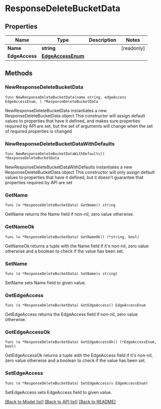 # ResponseDeleteBucketData

## Properties

Name | Type | Description | Notes
------------ | ------------- | ------------- | -------------
**Name** | **string** |  | [readonly] 
**EdgeAccess** | [**EdgeAccessEnum**](EdgeAccessEnum.md) |  | 

## Methods

### NewResponseDeleteBucketData

`func NewResponseDeleteBucketData(name string, edgeAccess EdgeAccessEnum, ) *ResponseDeleteBucketData`

NewResponseDeleteBucketData instantiates a new ResponseDeleteBucketData object
This constructor will assign default values to properties that have it defined,
and makes sure properties required by API are set, but the set of arguments
will change when the set of required properties is changed

### NewResponseDeleteBucketDataWithDefaults

`func NewResponseDeleteBucketDataWithDefaults() *ResponseDeleteBucketData`

NewResponseDeleteBucketDataWithDefaults instantiates a new ResponseDeleteBucketData object
This constructor will only assign default values to properties that have it defined,
but it doesn't guarantee that properties required by API are set

### GetName

`func (o *ResponseDeleteBucketData) GetName() string`

GetName returns the Name field if non-nil, zero value otherwise.

### GetNameOk

`func (o *ResponseDeleteBucketData) GetNameOk() (*string, bool)`

GetNameOk returns a tuple with the Name field if it's non-nil, zero value otherwise
and a boolean to check if the value has been set.

### SetName

`func (o *ResponseDeleteBucketData) SetName(v string)`

SetName sets Name field to given value.


### GetEdgeAccess

`func (o *ResponseDeleteBucketData) GetEdgeAccess() EdgeAccessEnum`

GetEdgeAccess returns the EdgeAccess field if non-nil, zero value otherwise.

### GetEdgeAccessOk

`func (o *ResponseDeleteBucketData) GetEdgeAccessOk() (*EdgeAccessEnum, bool)`

GetEdgeAccessOk returns a tuple with the EdgeAccess field if it's non-nil, zero value otherwise
and a boolean to check if the value has been set.

### SetEdgeAccess

`func (o *ResponseDeleteBucketData) SetEdgeAccess(v EdgeAccessEnum)`

SetEdgeAccess sets EdgeAccess field to given value.



[[Back to Model list]](../README.md#documentation-for-models) [[Back to API list]](../README.md#documentation-for-api-endpoints) [[Back to README]](../README.md)


